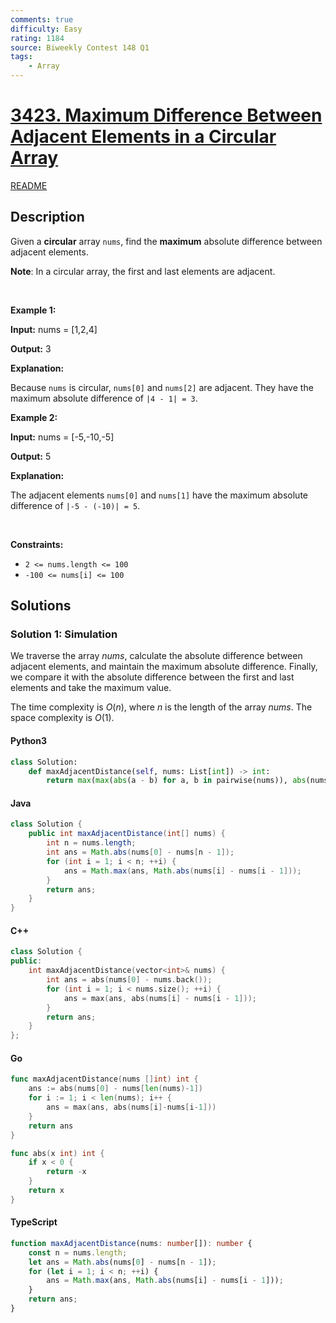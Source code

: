 ```yaml
---
comments: true
difficulty: Easy
rating: 1184
source: Biweekly Contest 148 Q1
tags:
    - Array
---
```


<!-- problem:start -->

# [3423. Maximum Difference Between Adjacent Elements in a Circular Array](https://leetcode.com/problems/maximum-difference-between-adjacent-elements-in-a-circular-array)

[README](/solution/3400-3499/3423.Maximum%20Difference%20Between%20Adjacent%20Elements%20in%20a%20Circular%20Array/README.md)

## Description

<!-- description:start -->

<p>Given a <strong>circular</strong> array <code>nums</code>, find the <b>maximum</b> absolute difference between adjacent elements.</p>

<p><strong>Note</strong>: In a circular array, the first and last elements are adjacent.</p>

<p>&nbsp;</p>
<p><strong class="example">Example 1:</strong></p>

<div class="example-block">
<p><strong>Input:</strong> <span class="example-io">nums = [1,2,4]</span></p>

<p><strong>Output:</strong> <span class="example-io">3</span></p>

<p><strong>Explanation:</strong></p>

<p>Because <code>nums</code> is circular, <code>nums[0]</code> and <code>nums[2]</code> are adjacent. They have the maximum absolute difference of <code>|4 - 1| = 3</code>.</p>
</div>

<p><strong class="example">Example 2:</strong></p>

<div class="example-block">
<p><strong>Input:</strong> <span class="example-io">nums = [-5,-10,-5]</span></p>

<p><strong>Output:</strong> <span class="example-io">5</span></p>

<p><strong>Explanation:</strong></p>

<p>The adjacent elements <code>nums[0]</code> and <code>nums[1]</code> have the maximum absolute difference of <code>|-5 - (-10)| = 5</code>.</p>
</div>

<p>&nbsp;</p>
<p><strong>Constraints:</strong></p>

<ul>
	<li><code>2 &lt;= nums.length &lt;= 100</code></li>
	<li><code>-100 &lt;= nums[i] &lt;= 100</code></li>
</ul>

<!-- description:end -->

## Solutions

<!-- solution:start -->

### Solution 1: Simulation

We traverse the array $\textit{nums}$, calculate the absolute difference between adjacent elements, and maintain the maximum absolute difference. Finally, we compare it with the absolute difference between the first and last elements and take the maximum value.

The time complexity is $O(n)$, where $n$ is the length of the array $\textit{nums}$. The space complexity is $O(1)$.

<!-- tabs:start -->

#### Python3

```python
class Solution:
    def maxAdjacentDistance(self, nums: List[int]) -> int:
        return max(max(abs(a - b) for a, b in pairwise(nums)), abs(nums[0] - nums[-1]))
```

#### Java

```java
class Solution {
    public int maxAdjacentDistance(int[] nums) {
        int n = nums.length;
        int ans = Math.abs(nums[0] - nums[n - 1]);
        for (int i = 1; i < n; ++i) {
            ans = Math.max(ans, Math.abs(nums[i] - nums[i - 1]));
        }
        return ans;
    }
}
```

#### C++

```cpp
class Solution {
public:
    int maxAdjacentDistance(vector<int>& nums) {
        int ans = abs(nums[0] - nums.back());
        for (int i = 1; i < nums.size(); ++i) {
            ans = max(ans, abs(nums[i] - nums[i - 1]));
        }
        return ans;
    }
};
```

#### Go

```go
func maxAdjacentDistance(nums []int) int {
	ans := abs(nums[0] - nums[len(nums)-1])
	for i := 1; i < len(nums); i++ {
		ans = max(ans, abs(nums[i]-nums[i-1]))
	}
	return ans
}

func abs(x int) int {
	if x < 0 {
		return -x
	}
	return x
}
```

#### TypeScript

```ts
function maxAdjacentDistance(nums: number[]): number {
    const n = nums.length;
    let ans = Math.abs(nums[0] - nums[n - 1]);
    for (let i = 1; i < n; ++i) {
        ans = Math.max(ans, Math.abs(nums[i] - nums[i - 1]));
    }
    return ans;
}
```

<!-- tabs:end -->

<!-- solution:end -->

<!-- problem:end -->
